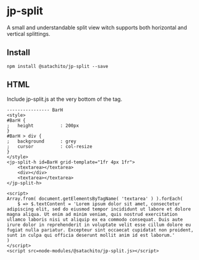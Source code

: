 # jp-split

A small and understandable split view witch supports both horizontal and vertical splittings.

## Install

```
npm install @satachito/jp-split --save
```

## HTML

Include jp-split.js at the very bottom of the <body> tag.

```
---------------- BarH
<style>
#BarH {
;	height			: 200px
}
#BarH > div {
;	background		: grey
;	cursor			: col-resize
}
</style>
<jp-split-h id=BarH grid-template="1fr 4px 1fr">
	<textarea></textarea>
	<div></div>
	<textarea></textarea>
</jp-split-h>

<script>
Array.from( document.getElementsByTagName( 'textarea' ) ).forEach(
	$ => $.textContent = 'Lorem ipsum dolor sit amet, consectetur adipiscing elit, sed do eiusmod tempor incididunt ut labore et dolore magna aliqua. Ut enim ad minim veniam, quis nostrud exercitation ullamco laboris nisi ut aliquip ex ea commodo consequat. Duis aute irure dolor in reprehenderit in voluptate velit esse cillum dolore eu fugiat nulla pariatur. Excepteur sint occaecat cupidatat non proident, sunt in culpa qui officia deserunt mollit anim id est laborum.'
)
</script>
<script src=node-modules/@satachito/jp-split.js></script>
```

